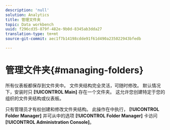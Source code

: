 ```yaml
---
description: 'null'
solution: Analytics
title: 管理文件夹
topic: Data workbench
uuid: f296cd35-879f-482e-9b0d-8345ab3dda27
translation-type: tm+mt
source-git-commit: aec1f7b14198cdde91f61d490a235022943bfedb

---
```



# 管理文件夹{#managing-folders}

所有仪表板都保存到文件夹中。 文件夹结构完全灵活，可随时修改。 默认情况下，安装时只 **[!UICONTROL Main]** 存在一个文件夹。 这允许您创建特定于您的组织的文件夹结构或仪表板。

只有管理员才有权创建和修改文件夹结构。 此操作在中执行， **[!UICONTROL Folder Manager]** 并可从中的选项 **[!UICONTROL Folder Manager]** 卡访问 **[!UICONTROL Administration Console]**。
